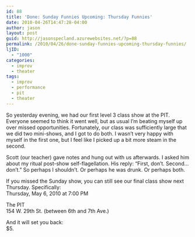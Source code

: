 ```yaml
---
id: 88
title: 'Done: Sunday Funnies Upcoming: Thursday Funnies'
date: 2010-04-26T14:47:28-04:00
author: jason
layout: post
guid: http://jasonspecland.azurewebsites.net/?p=88
permalink: /2010/04/26/done-sunday-funnies-upcoming-thursday-funnies/
ljID:
  - "1000"
categories:
  - improv
  - theater
tags:
  - improv
  - performance
  - pit
  - theater
---
```

So yesterday evening, we had our first level 3 class show at the PIT. Everyone seemed to think it went well, but as usual I&#8217;m beating myself up over missed opportunities. Fortunately, our class was sufficiently large that we did two mini-shows, and I got to do both. I wasn&#8217;t very happy with myself in the first one, but I feel like I picked up a bit more steam in the second.

Scott (our teacher) gave notes and hung out with us afterwards. I asked him about my ritual post-show self-flagellation. His reply: &#8220;First, don&#8217;t. Second&#8230; don&#8217;t.&#8221; So perhaps I shouldn&#8217;t. Or perhaps he was drunk. Or perhaps both.

If you missed the Sunday show, you can still see our final class show next Thursday. Specifically:  
Thursday, May 6, 2010 at 7:00 PM

The PIT  
154 W. 29th St. (between 6th and 7th Ave.)

And it will set you back:  
$5.